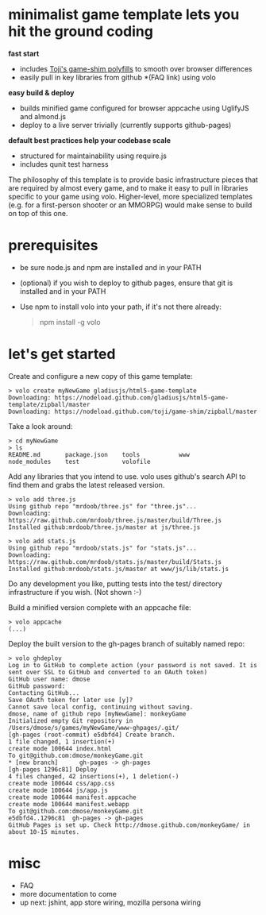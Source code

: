 # minimalist game template lets you hit the ground coding

**fast start**

* includes [Toji's game-shim polyfills](https://github.com/toji/game-shim) to smooth over browser differences 
* easily pull in key libraries from github *(FAQ link) using volo

**easy build & deploy**

* builds minified game configured for browser appcache using UglifyJS and almond.js
* deploy to a live server trivially (currently supports github-pages)

**default best practices help your codebase scale**

* structured for maintainability using require.js
* includes qunit test harness

The philosophy of this template is to provide basic infrastructure pieces
that are required by almost every game, and to make it easy to pull in
libraries specific to your game using volo.  Higher-level, more specialized
templates (e.g. for a first-person shooter or an MMORPG) would make sense
to build on top of this one.

# prerequisites
* be sure node.js and npm are installed and in your PATH
* (optional) if you wish to deploy to github pages, ensure that git is installed and in your PATH
* Use npm to install volo into your path, if it's not there already:

    > npm install -g volo

# let's get started

Create and configure a new copy of this game template:

    > volo create myNewGame gladiusjs/html5-game-template
    Downloading: https://nodeload.github.com/gladiusjs/html5-game-template/zipball/master
    Downloading: https://nodeload.github.com/toji/game-shim/zipball/master

Take a look around:

    > cd myNewGame
    > ls
    README.md       package.json    tools           www
    node_modules    test            volofile

Add any libraries that you intend to use.  volo uses github's search API to
find them and grabs the latest released version.

    > volo add three.js
    Using github repo "mrdoob/three.js" for "three.js"...
    Downloading: https://raw.github.com/mrdoob/three.js/master/build/Three.js
    Installed github:mrdoob/three.js/master at js/three.js
  
    > volo add stats.js
    Using github repo "mrdoob/stats.js" for "stats.js"...
    Downloading: https://raw.github.com/mrdoob/stats.js/master/build/Stats.js
    Installed github:mrdoob/stats.js/master at www/js/lib/stats.js
   
Do any development you like, putting tests into the test/ directory
infrastructure if you wish.  (Not shown :-)
   
Build a minified version complete with an appcache file:
   
    > volo appcache
    (...)

Deploy the built version to the gh-pages branch of suitably named repo:

    > volo ghdeploy
    Log in to GitHub to complete action (your password is not saved. It is sent over SSL to GitHub and converted to an OAuth token)
    GitHub user name: dmose
    GitHub password: 
    Contacting GitHub...
    Save OAuth token for later use [y]? 
    Cannot save local config, continuing without saving.
    dmose, name of github repo [myNewGame]: monkeyGame
    Initialized empty Git repository in /Users/dmose/s/games/myNewGame/www-ghpages/.git/
    [gh-pages (root-commit) e5dbfd4] Create branch.
    1 file changed, 1 insertion(+)
    create mode 100644 index.html
    To git@github.com:dmose/monkeyGame.git
    * [new branch]      gh-pages -> gh-pages
    [gh-pages 1296c81] Deploy
    4 files changed, 42 insertions(+), 1 deletion(-)
    create mode 100644 css/app.css
    create mode 100644 js/app.js
    create mode 100644 manifest.appcache
    create mode 100644 manifest.webapp
    To git@github.com:dmose/monkeyGame.git
    e5dbfd4..1296c81  gh-pages -> gh-pages
    GitHub Pages is set up. Check http://dmose.github.com/monkeyGame/ in about 10-15 minutes.

# misc
* FAQ
* more documentation to come
* up next: jshint, app store wiring, mozilla persona wiring  

